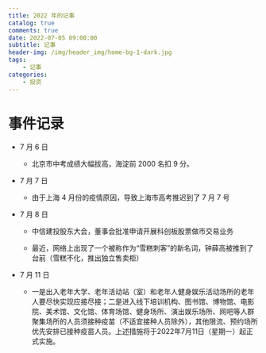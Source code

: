 ```yaml
---
title: 2022 年的记事
catalog: true
comments: true
date: 2022-07-05 09:00:00
subtitle: 记事
header-img: /img/header_img/home-bg-1-dark.jpg
tags:
    - 记事
categories:
    - 投资
---
```


# 事件记录

- 7 月 6 日

    - 北京市中考成绩大幅拔高，海淀前 2000 名扣 9 分。

- 7 月 7 日

    - 由于上海 4 月份的疫情原因，导致上海市高考推迟到了 7 月 7 号

- 7 月 8 日

    - 中信建投股东大会，董事会批准申请开展科创板股票做市交易业务

    - 最近，网络上出现了一个被称作为“雪糕刺客”的新名词，钟薛高被推到了台前（雪糕不化，推出独立售卖柜）

- 7 月 11 日

    - 一是出入老年大学、老年活动站（室）和老年人健身娱乐活动场所的老年人要尽快实现应接尽接；二是进入线下培训机构、图书馆、博物馆、电影院、美术馆、文化馆、体育场馆、健身场所、演出娱乐场所、网吧等人群聚集场所的人员须接种疫苗（不适宜接种人员除外），其他限流、预约场所优先安排已接种疫苗人员。上述措施将于2022年7月11日（星期一）起正式实施。
